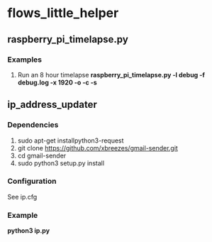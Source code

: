flows_little_helper
===================
  
## raspberry_pi_timelapse.py
  
### Examples
1. Run an 8 hour timelapse 
**raspberry_pi_timelapse.py -l debug -f debug.log -x 1920 -o -c -s**

## ip_address_updater

### Dependencies
1. sudo apt-get installpython3-request
2. git clone https://github.com/xbreezes/gmail-sender.git
3. cd gmail-sender
4. sudo python3 setup.py install

### Configuration
See ip.cfg

### Example
**python3 ip.py**
